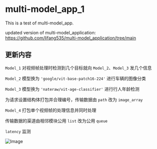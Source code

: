 # multi-model_app_1
This is a test of multi-model_app.

updated version of multi-model_application:
https://github.com/lifang535/multi-model_application/tree/main

## 更新内容

`Model_1` 对视频帧处理时检测到几个目标就向 `Model_2`、`Model_3` 发几个信息

`Model_2` 模型换为 `'google/vit-base-patch16-224'` 进行车辆的图像分类

`Model_3` 模型换为 `'nateraw/vit-age-classifier'` 进行行人年龄检测

为请求设置结构体打包并合理编号，传输数据由 `path` 改为 `image_array`

`Model_4` 打包单个视频帧的处理信息并同时处理

传输数据的渠道由相邻模块公用 `list` 改为公用 `queue`

`latency` 监测

![Image]()
